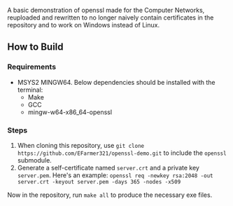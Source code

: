 A basic demonstration of openssl made for the Computer Networks, reuploaded and rewritten to no longer naively contain certificates in the repository and to work on Windows instead of Linux.

## How to Build

### Requirements

- MSYS2 MINGW64. Below dependencies should be installed with the terminal:
    - Make
    - GCC
    - mingw-w64-x86_64-openssl

### Steps

1. When cloning this repository, use `git clone https://github.com/EFarmer321/openssl-demo.git` to include the `openssl` submodule.
2. Generate a self-certificate named `server.crt` and a private key `server.pem`. Here's an example: `openssl req -newkey rsa:2048 -out server.crt -keyout server.pem -days 365 -nodes -x509`

Now in the repository, run `make all` to produce the necessary exe files.
